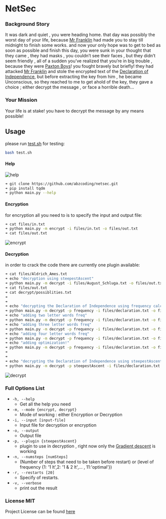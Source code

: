 NetSec
===============

### Background Story

It was dark and quiet , you were heading home. that day was possibly the worst day of your life, because [Mr Franklin][franklin] had made you to stay till midnight to finish some works. and now your only hope was to get to bed as soon as possible and finish this day, you were sunk in your thought that they came , they had masks , you couldn’t see their faces , but they didn’t seem friendly , all of a sudden you’ve realized that you’re in big trouble , because they were [Paxton Boys][paxton]!
you fought bravely but briefly!
they had attacked [Mr Franklin][franklin] and stole the encrypted text of the [Declaration of Independence][independence], but before extracting the key from him , he became Unconscious, so they reached to me to get ahold of the key, they gave a choice ; either decrypt the message , or face a horrible death…

[franklin]: https://en.wikipedia.org/wiki/Benjamin_Franklin
[paxton]: https://en.wikipedia.org/wiki/Paxton_Boys
[independence]: https://en.wikipedia.org/wiki/United_States_Declaration_of_Independence

### Your Mission

Your life is at stake! you have to decrypt the message by any means possible!



## Usage

please run [test.sh][testbash] for testing:
```bash
bash test.sh
```
[testbash]: https://raw.githubusercontent.com/abzcoding/netsec/master/test.sh
#### Help

![help](https://raw.githubusercontent.com/abzcoding/netsec/master/files/help.gif)

```bash
➜ git clone https://github.com/abzcoding/netsec.git
➜ pip install tqdm
➜ python main.py --help
```

#### Encryption

for encryption all you need to is to specify the input and output file:

```bash
➜ cat files/in.txt
➜ python main.py -m encrypt -i files/in.txt -o files/out.txt
➜ cat files/out.txt
```

![encrypt](https://raw.githubusercontent.com/abzcoding/netsec/master/files/encrypt.gif)

#### Decryption

in order to crack the code there are currently one plugin available:

```bash
➜ cat files/Aldrich_Ames.txt
➜ echo "decryption using steepestAscent"
➜ python main.py -m decrypt -i files/August_Schluga.txt -o files/out.txt -n 14000 -r 40
➜ cat files/out.txt
➜ cat decrypt/possiblities.txt
➜
➜
➜ echo "decrypting the Declaration of Independence using frequency calculation using letter freq"
➜ python main.py -m decrypt -p frequency -i files/declaration.txt -o files/out.txt -n 1
➜ echo "adding two letter words freq"
➜ python main.py -m decrypt -p frequency -i files/declaration.txt -o files/out.txt -n 2
➜ echo "adding three letter words freq"
➜ python main.py -m decrypt -p frequency -i files/declaration.txt -o files/out.txt -n 3
➜ echo "adding four letter words freq"
➜ python main.py -m decrypt -p frequency -i files/declaration.txt -o files/out.txt -n 4
➜ echo "adding optimization!"
➜ python main.py -m decrypt -p frequency -i files/declaration.txt -o files/out.txt -n 11
➜
➜
➜ echo "decrypting the Declaration of Independence using steepestAscent - ( Warning : this will take at least 12 minutes)"
➜ python main.py -m decrypt -p steepestAscent -i files/declaration.txt -o files/out.txt -n 6000 -r 20
```

![decrypt](https://raw.githubusercontent.com/abzcoding/netsec/master/files/decrypt.gif)



### Full Options List

- `-h, --help`
  - Get all the help you need
- `-m, --mode {encrypt, decrypt}`
  - Mode of working : either Encryption or Decryption
- `-i, --input [input-file]`
  - Input file for decryption or encryption
- `-o, --output`
  - Output file
- `-p, --plugin {steepestAscent}`
  - plugin to use in decryption , right now only the [Gradient descent][decent] is working
- `-n, --numsteps [numSteps]`
  - (Number of steps that need to be taken before restart) or (level of frequency {1: '1 lt',2: '1 & 2 lt',... , 11:'optimal'})
- `-r, --restarts [20]`
  - Specify of restarts.
- `-v, --verbose`
  - print out the result

[decent]: https://en.wikipedia.org/wiki/Gradient_descent  
### License MIT

Project License can be found [here](LICENSE.md)
